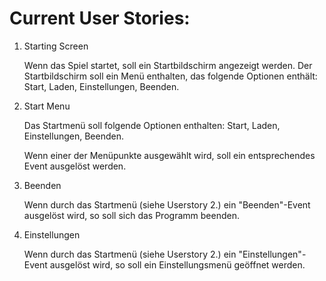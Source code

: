 # Current User Stories: #

1.  Starting Screen

    Wenn das Spiel startet, soll ein Startbildschirm angezeigt werden. Der Startbildschirm soll ein Menü enthalten, das folgende Optionen enthält: Start, Laden, Einstellungen, Beenden.

2.  Start Menu

    Das Startmenü soll folgende Optionen enthalten: Start, Laden, Einstellungen, Beenden.

    Wenn einer der Menüpunkte ausgewählt wird, soll ein entsprechendes Event ausgelöst werden.

3.  Beenden

    Wenn durch das Startmenü (siehe Userstory 2.) ein "Beenden"-Event ausgelöst wird, so soll sich das Programm beenden.

4.  Einstellungen

    Wenn durch das Startmenü (siehe Userstory 2.) ein "Einstellungen"-Event ausgelöst wird, so soll ein Einstellungsmenü geöffnet werden.
